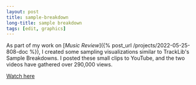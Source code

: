```yaml
---
layout: post
title: sample-breakdown
long-title: sample breakdown
tags: [edit, graphics]
---
```

As part of my work on [*Music Review*]({% post_url /projects/2022-05-25-808-doc %}), I created some sampling visualizations similar to TrackLib's Sample Breakdowns. I posted these small clips to YouTube, and the two videos have gathered over 290,000 views.

<a href="https://youtube.com/playlist?list=PL5G0f7WgAt1p2LeNsttCCOS8dUNPIB56t" target="_blank">Watch here</a>